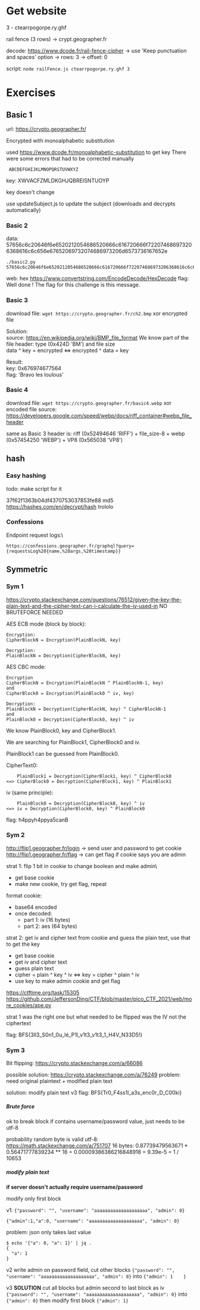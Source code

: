 # Get website

3 - ctearrpogorpe.ry.ghf

rail fence (3 rows) -> crypt.geographer.fr

decode: https://www.dcode.fr/rail-fence-cipher
	-> use 'Keep punctuation and spaces' option
	-> rows: 3
	-> offset: 0

script: ```node railFence.js ctearrpogorpe.ry.ghf 3```

# Exercises

## Basic 1

url: https://crypto.geographer.fr/

Encrypted with monoalphabetic substitution

used https://www.dcode.fr/monoalphabetic-substitution to get key
There were some errors that had to be corrected manually

     ABCDEFGHIJKLMNOPQRSTUVWXYZ
key: XWVACFZMLDKGHJQBREISNTUOYP

key doesn't change

use updateSubject.js to update the subject (downloads and decrypts automatically)

### Basic 2

data: 57656c6c20646f6e6520212054686520666c616720666f722074686973206368616c6c656e67652069732074686973206d6573736167652e

```
./basic2.py 57656c6c20646f6e6520212054686520666c616720666f722074686973206368616c6c656e67652069732074686973206d6573736167652e
```

web: hex https://www.convertstring.com/EncodeDecode/HexDecode
flag: Well done ! The flag for this challenge is this message.

### Basic 3

download file: ```wget https://crypto.geographer.fr/ch2.bmp```
xor encrypted file

Solution:\
source: https://en.wikipedia.org/wiki/BMP_file_format
We know part of the file header: type (0x424D 'BM') and file size\
data ^ key = encrypted <=> encrypted ^ data = key

Result:\
key: 0x676974677564\
flag: 'Bravo les loulous'

### Basic 4

download file: ```wget https://crypto.geographer.fr/basic4.webp```
xor encoded file
source: https://developers.google.com/speed/webp/docs/riff_container#webp_file_header

same as Basic 3
header is: riff (0x52494646 'RIFF') + file_size-8 + webp (0x57454250 'WEBP') + VP8 (0x565038 'VP8')

## hash

### Easy hashing

todo: make script for it

37f62f1363b04df4370753037853fe88
md5
https://hashes.com/en/decrypt/hash
trololo

### Confessions

Endpoint request logs:\
```
https://confessions.geographer.fr/graphql?query={requestsLog%20{name,%20args,%20timestamp}}
```

## Symmetric

### Sym 1

https://crypto.stackexchange.com/questions/76512/given-the-key-the-plain-text-and-the-cipher-text-can-i-calculate-the-iv-used-in
NO BRUTEFORCE NEEDED

AES ECB mode (block by block):
```
Encryption:
CipherBlockN = Encryption(PlainBlockN, key)

Decryption:
PlainBlockN = Decryption(CipherBlockN, key)
```

AES CBC mode:
```
Encryption
CipherBlockN = Encryption(PlainBlockN ^ PlainBlockN-1, key)
and
CipherBlock0 = Encryption(PlainBlock0 ^ iv, key)

Decryption:
PlainBlockN = Decryption(CipherBlockN, key) ^ CipherBlockN-1
and
PlainBlock0 = Decryption(CipherBlock0, key) ^ iv
```

We know PlainBlock0, key and CipherBlock1.

We are searching for PlainBlock1, CipherBlock0 and iv.

PlainBlock1 can be guessed from PlainBlock0.

CipherText0:
```
    PlainBlock1 = Decryption(CipherBlock1, key) ^ CipherBlock0
<=> CipherBlock0 = Decryption(CipherBlock1, key) ^ PlainBlock1
```

iv (same principle):
```
    PlainBlock0 = Decryption(CipherBlock0, key) ^ iv
<=> iv = Decryption(CipherBlock0, key) ^ PlainBlock0
```

flag: h4ppyh4ppya5canB

### Sym 2

http://flip1.geographer.fr/login -> send user and password to get cookie
http://flip1.geographer.fr/flag -> can get flag if cookie says you are admin

strat 1: flip 1 bit in cookie to change boolean and make admin\
* get base cookie
* make new cookie, try get flag, repeat

format cookie:
* base64 encoded
* once decoded:
	* part 1: iv (16 bytes)
	* part 2: aes (64 bytes)

strat 2: get iv and cipher text from cookie and guess the plain text, use that to get the key
* get base cookie
* get iv and cipher text
* guess plain text
* cipher = plain ^ key ^ iv <=> key = cipher ^ plain ^ iv
* use key to make admin cookie and get flag

https://ctftime.org/task/15305
https://github.com/JeffersonDing/CTF/blob/master/pico_CTF_2021/web/more_cookies/ape.py

strat 1 was the right one but what needed to be flipped was the IV not the ciphertext

flag: BFS{3ll3_S0n1_0u_lé_P1l_v1t3_v1t3_1_H4V_N33D5!}

### Sym 3

Bit flipping: https://crypto.stackexchange.com/a/66086

possible solution: https://crypto.stackexchange.com/a/76249
problem: need original plaintext + modified plain text

solution: modify plain text v3
flag: BFS{Tr0_F4ss1l_a3s_enc0r_D_C00ki}

##### Brute force

ok to break block if contains username/password value, just needs to be utf-8

probability random byte is valid utf-8:
https://math.stackexchange.com/a/751707
16 bytes:
0.87739479563671 * 0.56471777839234 ** 16
= 0.00009386386216848918
= 9.39e-5
= 1 / 10653

##### modify plain text

**if server doesn't actually require username/password**

modify only first block

v1:
```{"password": "", "username": "aaaaaaaaaaaaaaaaaaaa", "admin": 0}```

```{"admin":1,"a":0, "username": "aaaaaaaaaaaaaaaaaaaa", "admin": 0}```

problem: json only takes last value
```
$ echo '{"a": 0, "a": 1}' | jq .
{
  "a": 1
}
```

v2
write admin on password field, cut other blocks
```{"password": "", "username": "aaaaaaaaaaaaaaaaaaaa", "admin": 0}```
into
```{"admin": 1    }```

v3 **SOLUTION**
cut all blocks but admin
second to last block as iv
```{"password": "", "username": "aaaaaaaaaaaaaaaaaaaa", "admin": 0}```
into
```{"admin": 0}```
then modify first block
```{"admin": 1}```
